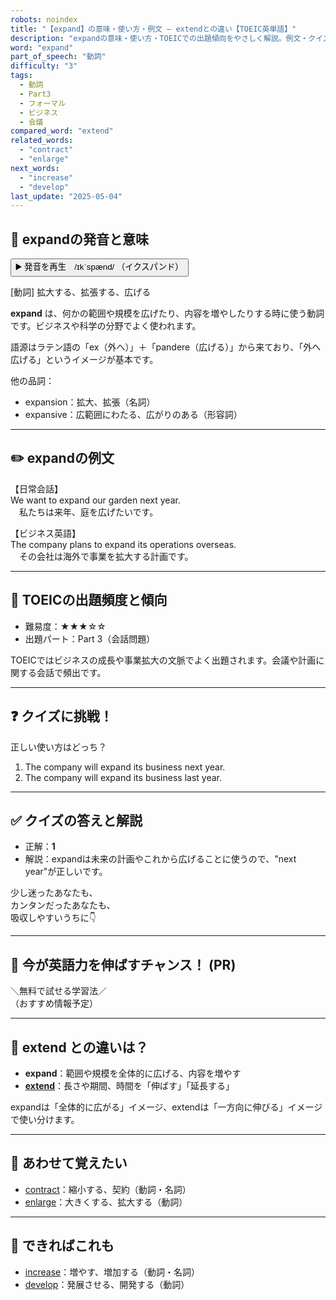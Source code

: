 ```yaml
---
robots: noindex
title: "【expand】の意味・使い方・例文 ― extendとの違い【TOEIC英単語】"
description: "expandの意味・使い方・TOEICでの出題傾向をやさしく解説。例文・クイズ付きでextendとの違いもわかりやすく学べます。"
word: "expand"
part_of_speech: "動詞"
difficulty: "3"
tags:
  - 動詞
  - Part3
  - フォーマル
  - ビジネス
  - 会議
compared_word: "extend"
related_words:
  - "contract"
  - "enlarge"
next_words:
  - "increase"
  - "develop"
last_update: "2025-05-04"
---
```


## 🔰 expandの発音と意味

<button class="play-audio" onclick="playTTS('expand')">
  <span class="play-audio-main">
    ▶️ 発音を再生　/ɪkˈspænd/
  </span>
  <span class="play-audio-sub">
    （イクスパンド）
  </span>
</button>

[動詞] 拡大する、拡張する、広げる

**expand** は、何かの範囲や規模を広げたり、内容を増やしたりする時に使う動詞です。ビジネスや科学の分野でよく使われます。

語源はラテン語の「ex（外へ）」＋「pandere（広げる）」から来ており、「外へ広げる」というイメージが基本です。

他の品詞：  
- expansion：拡大、拡張（名詞）
- expansive：広範囲にわたる、広がりのある（形容詞）

---

## ✏️ expandの例文

【日常会話】  
We want to expand our garden next year.  
　私たちは来年、庭を広げたいです。

【ビジネス英語】  
The company plans to expand its operations overseas.  
　その会社は海外で事業を拡大する計画です。

---

## 🎯 TOEICの出題頻度と傾向

- 難易度：★★★☆☆
- 出題パート：Part 3（会話問題）

TOEICではビジネスの成長や事業拡大の文脈でよく出題されます。会議や計画に関する会話で頻出です。

---

## ❓ クイズに挑戦！

正しい使い方はどっち？

1. The company will expand its business next year.  
2. The company will expand its business last year.

---

## ✅ クイズの答えと解説

- 正解：**1**
- 解説：expandは未来の計画やこれから広げることに使うので、"next year"が正しいです。

少し迷ったあなたも、  
カンタンだったあなたも、  
吸収しやすいうちに👇️

---

## 🚀 今が英語力を伸ばすチャンス！ (PR)

<div class="info-center">
＼無料で試せる学習法／<br>  
（おすすめ情報予定）
</div>

---

## 🤔  extend との違いは？

- **expand**：範囲や規模を全体的に広げる、内容を増やす
- **[extend](/word/extend/)**：長さや期間、時間を「伸ばす」「延長する」

expandは「全体的に広がる」イメージ、extendは「一方向に伸びる」イメージで使い分けます。

---

## 🧩 あわせて覚えたい

- [contract](/word/contract/)：縮小する、契約（動詞・名詞）
- [enlarge](/word/enlarge/)：大きくする、拡大する（動詞）

---

## 📖 できればこれも

- [increase](/word/increase/)：増やす、増加する（動詞・名詞）
- [develop](/word/develop/)：発展させる、開発する（動詞）

<!-- cvid: aid41_bid02 -->
